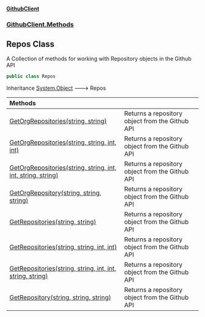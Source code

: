 #### [GithubClient](index 'index')
### [GithubClient.Methods](GithubClient.Methods 'GithubClient.Methods')

## Repos Class

A Collection of methods for working with Repository objects in the Github API

```csharp
public class Repos
```

Inheritance [System.Object](https://docs.microsoft.com/en-us/dotnet/api/System.Object 'System.Object') &#129106; Repos

| Methods | |
| :--- | :--- |
| [GetOrgRepositories(string, string)](GithubClient.Methods.Repos.GetOrgRepositories(string,string) 'GithubClient.Methods.Repos.GetOrgRepositories(string, string)') | Returns a repository object from the Github API |
| [GetOrgRepositories(string, string, int, int)](GithubClient.Methods.Repos.GetOrgRepositories(string,string,int,int) 'GithubClient.Methods.Repos.GetOrgRepositories(string, string, int, int)') | Returns a repository object from the Github API |
| [GetOrgRepositories(string, string, int, int, string, string)](GithubClient.Methods.Repos.GetOrgRepositories(string,string,int,int,string,string) 'GithubClient.Methods.Repos.GetOrgRepositories(string, string, int, int, string, string)') | Returns a repository object from the Github API |
| [GetOrgRepository(string, string, string)](GithubClient.Methods.Repos.GetOrgRepository(string,string,string) 'GithubClient.Methods.Repos.GetOrgRepository(string, string, string)') | Returns a repository object from the Github API |
| [GetRepositories(string, string)](GithubClient.Methods.Repos.GetRepositories(string,string) 'GithubClient.Methods.Repos.GetRepositories(string, string)') | Returns a repository object from the Github API |
| [GetRepositories(string, string, int, int)](GithubClient.Methods.Repos.GetRepositories(string,string,int,int) 'GithubClient.Methods.Repos.GetRepositories(string, string, int, int)') | Returns a repository object from the Github API |
| [GetRepositories(string, string, int, int, string, string)](GithubClient.Methods.Repos.GetRepositories(string,string,int,int,string,string) 'GithubClient.Methods.Repos.GetRepositories(string, string, int, int, string, string)') | Returns a repository object from the Github API |
| [GetRepository(string, string, string)](GithubClient.Methods.Repos.GetRepository(string,string,string) 'GithubClient.Methods.Repos.GetRepository(string, string, string)') | Returns a repository object from the Github API |
